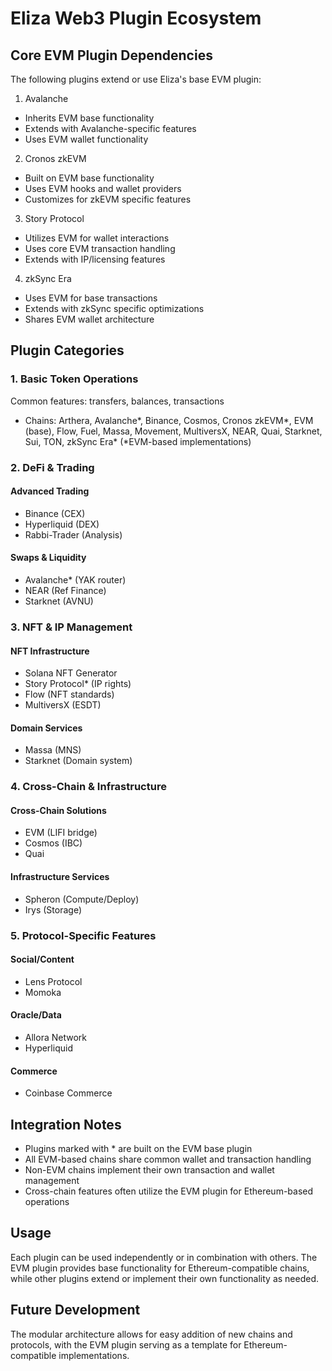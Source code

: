 # Eliza Web3 Plugin Ecosystem

## Core EVM Plugin Dependencies
The following plugins extend or use Eliza's base EVM plugin:

1. Avalanche
- Inherits EVM base functionality
- Extends with Avalanche-specific features
- Uses EVM wallet functionality

2. Cronos zkEVM
- Built on EVM base functionality
- Uses EVM hooks and wallet providers
- Customizes for zkEVM specific features

3. Story Protocol
- Utilizes EVM for wallet interactions
- Uses core EVM transaction handling
- Extends with IP/licensing features

4. zkSync Era
- Uses EVM for base transactions
- Extends with zkSync specific optimizations
- Shares EVM wallet architecture

## Plugin Categories

### 1. Basic Token Operations
Common features: transfers, balances, transactions
- Chains: Arthera, Avalanche*, Binance, Cosmos, Cronos zkEVM*, EVM (base), Flow, Fuel, Massa, Movement, MultiversX, NEAR, Quai, Starknet, Sui, TON, zkSync Era*
(*EVM-based implementations)

### 2. DeFi & Trading
#### Advanced Trading
- Binance (CEX)
- Hyperliquid (DEX)
- Rabbi-Trader (Analysis)

#### Swaps & Liquidity
- Avalanche* (YAK router)
- NEAR (Ref Finance)
- Starknet (AVNU)

### 3. NFT & IP Management
#### NFT Infrastructure
- Solana NFT Generator
- Story Protocol* (IP rights)
- Flow (NFT standards)
- MultiversX (ESDT)

#### Domain Services
- Massa (MNS)
- Starknet (Domain system)

### 4. Cross-Chain & Infrastructure
#### Cross-Chain Solutions
- EVM (LIFI bridge)
- Cosmos (IBC)
- Quai

#### Infrastructure Services
- Spheron (Compute/Deploy)
- Irys (Storage)

### 5. Protocol-Specific Features
#### Social/Content
- Lens Protocol
- Momoka

#### Oracle/Data
- Allora Network
- Hyperliquid

#### Commerce
- Coinbase Commerce

## Integration Notes
- Plugins marked with * are built on the EVM base plugin
- All EVM-based chains share common wallet and transaction handling
- Non-EVM chains implement their own transaction and wallet management
- Cross-chain features often utilize the EVM plugin for Ethereum-based operations

## Usage
Each plugin can be used independently or in combination with others. The EVM plugin provides base functionality for Ethereum-compatible chains, while other plugins extend or implement their own functionality as needed.

## Future Development
The modular architecture allows for easy addition of new chains and protocols, with the EVM plugin serving as a template for Ethereum-compatible implementations.
